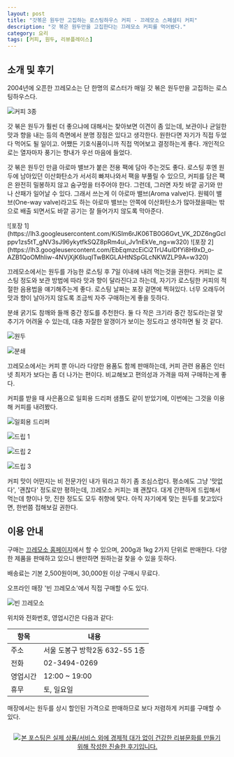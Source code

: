 ```yaml
---
layout: post
title: "갓볶은 원두만 고집하는 로스팅하우스 커피 - 끄레모소 스페셜티 커피"
description: "갓 볶은 원두만을 고집한다는 끄레모소 커피를 먹어봤다."
category: 요리
tags: [커피, 원두, 리뷰플레이스]
---
```


## 소개 및 후기

2004년에 오픈한 끄레모소는
단 한명의 로스터가 매일 갓 볶은 원두만을 고집하는 로스팅하우스다.

![커피 3종](https://lh3.googleusercontent.com/OnQrO50bt_k8DRHNtIc_gM5LhSfDTzBBf0Ep0rwzc3umrluLKyfhGBIE9s1F5n6-NKd3WTNTGog_qQ=s560)

갓 볶은 원두가 훨씬 더 좋으냐에 대해서는 찾아보면 이견이 좀 있는데,
보관이나 균일한 맛과 향을 내는 등의 측면에서 분명 장점은 있다고 생각한다.
원한다면 자기가 직접 두었다 먹어도 될 일이고.
어쨌든 기호식품이니까 직접 먹어보고 결정하는게 좋다.
개인적으로는 열자마자 풍기는 향내가 우선 마음에 들었다.

갓 볶은 원두인 만큼 아로마 밸브가 붙은 전용 팩에 담아 주는것도 좋다.
로스팅 후엔 원두에 남아있던 이산화탄소가 서서히 빠져나와서 팩을 부풀릴 수 있으므,
커피를 담은 팩은 완전히 밀봉하지 않고 숨구멍을 터주어야 한다.
그런데, 그러면 자칫 바깥 공기와 만나 산패가 일어날 수 있다.
그래서 쓰는게 이 아로마 밸브(Aroma valve)다.
원웨이 밸브(One-way valve)라고도 하는 아로마 밸브는
안쪽에 이산화탄소가 많아졌을때는 밖으로 배출 되면서도
바깥 공기는 잘 들어가지 않도록 막아준다.

<p class="center" markdown="1">
![포장 1](https://lh3.googleusercontent.com/KiSIm6rJK06TB0G6Gvt_VK_2DZ6ngGclppv1zs5tT_gNV3sJ96ykytfkSQZ8pRm4ui_Jv1nEkVe_ng=w320)
![포장 2](https://lh3.googleusercontent.com/EbEqmzcEiCi2TrU4uIDfYi8H9xD_o-AZB1QoOMhliw-4NVjXjK6luqITwBKGLAHtNSpGLcNKWZLP9A=w320)
</p>

끄레모소에서는 원두를 가능한 로스팅 후 7일 이내에 내려 먹는것을 권한다.
커피는 로스팅 정도와 보관 방법에 따라 맛과 향이 달라진다고 하는데,
자기가 로스팅한 커피의 적절한 음용법을 얘기해주는게 좋다.
로스팅 날짜는 포장 겉면에 찍혀있다.
너무 오래두어 맛과 향이 날아가지 않도록
조금씩 자주 구매하는게 좋을 듯하다.

분쇄 굵기도 참깨와 들깨 중간 정도를 추천한다.
둘 다 작은 크기라 중간 정도라는걸 맞추기가 어려울 수 있는데,
대충 자잘한 알갱이가 보이는 정도라고 생각하면 될 것 같다.

![원두](https://lh3.googleusercontent.com/OQP1mZuo3HakUhG1UP1_0K9bzV6HoXtP3sS70mBXaY8DH5KM9kgFg3hM4vY6zXh3nDD71hS938AbZw=s560)

![분쇄](https://lh3.googleusercontent.com/rKsBQWlURc5zaO_9V6YcpCvOVq7lo0bAgHO-hCxGHXaICjkvMRR6Hm4pv-U06jXGIzr4TsBdw70kgw=s560)

끄레모소에서는 커피 뿐 아니라 다양한 용품도 함께 판매하는데,
커피 관련 용품은 인터넷 최저가 보다는 좀 더 나가는 편이다.
비교해보고 편의성과 가격을 따져 구매하는게 좋다.

커피를 받을 때 사은품으로 일회용 드리퍼 샘플도 같이 받았기에,
이번에는 그것을 이용해 커피를 내려봤다.

![일회용 드리퍼](https://lh3.googleusercontent.com/kK0ZVlOvkzWvsvszbD0tg_18TwIN0zReIJnff54jkKugryBpPirnPCVS-tbUsVTL9YYmbcsMJMJY2A=s560)

![드립 1](https://lh3.googleusercontent.com/UHfBDvgCUeDOqUixKh4UhZbJoNbFBkW9flqPRTN7FF7HBcLY2pnb3x1kZiGng5EVbeZJ-9mhojR3Cw=s560)

![드립 2](https://lh3.googleusercontent.com/eBE3aAeKHda6g76Kn6PSHEIghKwynYujI6lM33ECGi8ApWzfKsq5tEw-3nSFhl2Gmt1bAE_3_4Po9A=s560)

![드립 3](https://lh3.googleusercontent.com/GV53UYVfqKq9fV67MfW75J3TPKEhN3N_8-vUvVC6dZZb8UmNVGtAoOMBu2-PcKYxKViLhQmiGu5ltw=s560)

커피 맛이 어떤지는 비 전문가인 내가 뭐라고 하기 좀 조심스럽다.
평소에도 그냥 '맛없다', '괜찮다' 정도로만 평하는데,
끄레모소 커피는 꽤 괜찮다.
대게 간편하게 드립해서 먹는데 향이나 맛, 진한 정도도 모두 취향에 맞다.
아직 자기에게 맞는 원두를 찾고있다면, 한번쯤 접해보길 권한다.



## 이용 안내

구매는 [끄레모소 홈페이지](http://www.cremoso.co.kr/)에서 할 수 있으며,
200g과 1kg 2가지 단위로 판매한다.
다양한 제품을 판매하고 있으니 왠만하면 원하는걸 찾을 수 있을 듯하다.

배송료는 기본 2,500원이며,
30,000원 이상 구매시 무료다.

오프라인 매장 '빈 끄레모소'에서 직접 구매할 수도 있다.

![빈 끄레모소](https://lh3.googleusercontent.com/_lF4JWOHZyn3OQwd08L-3TvRuvGBf6oPYrrDMJ_W8Q2G-RBbtMHwOhzKC_ciYRYnP3QBwE4xQkUGow=s480)

위치와 전화번호, 영업시간은 다음과 같다:

항목     | 내용
---------|-----------------------------------
주소     | 서울 도봉구 방학2동 632-55 1층
전화     | 02-3494-0269
영업시간 | 12:00 ~ 19:00
휴무     | 토, 일요일

매장에서는 원두를 상시 할인된 가격으로 판매하므로
보다 저렴하게 커피를 구매할 수 있다.



<div style="text-align: center; padding: 1em;"><a href="http://reviewplace.co.kr/detail.php?number=11753" target="_blank"><img src="http://reviewplace.co.kr/blog_traffic.php?key=MTE3NTN8cmV6bm9h" border="0" alt="본 포스팅은 실제 상품/서비스 외에 경제적 대가 없이 건강한 리뷰문화를 만들기 위해 작성한 진솔한 후기입니다."></a></div>
